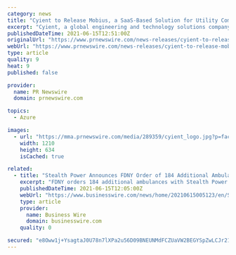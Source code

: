 ```yaml
---
category: news
title: "Cyient to Release Mobius, a SaaS-Based Solution for Utility Company Outage Planning and Scheduling, Powered by Microsoft Azure"
excerpt: "Cyient, a global engineering and technology solutions company, has announced the launch of Mobius, a software-as-a-service"
publishedDateTime: 2021-06-15T12:51:00Z
originalUrl: "https://www.prnewswire.com/news-releases/cyient-to-release-mobius-a-saas-based-solution-for-utility-company-outage-planning-and-scheduling-powered-by-microsoft-azure-301312586.html"
webUrl: "https://www.prnewswire.com/news-releases/cyient-to-release-mobius-a-saas-based-solution-for-utility-company-outage-planning-and-scheduling-powered-by-microsoft-azure-301312586.html"
type: article
quality: 9
heat: 9
published: false

provider:
  name: PR Newswire
  domain: prnewswire.com

topics:
  - Azure

images:
  - url: "https://mma.prnewswire.com/media/289359/cyient_logo.jpg?p=facebook"
    width: 1210
    height: 634
    isCached: true

related:
  - title: "Stealth Power Announces FDNY Order of 184 Additional Ambulances with Idle Mitigation Technology and Fleet Intelligence, Powered by Microsoft Azure"
    excerpt: "FDNY orders 184 additional ambulances with Stealth Power idle mitigation technology and fleet intelligence, bringing the total number to 500."
    publishedDateTime: 2021-06-15T12:05:00Z
    webUrl: "https://www.businesswire.com/news/home/20210615005123/en/Stealth-Power-Announces-FDNY-Order-of-184-Additional-Ambulances-with-Idle-Mitigation-Technology-and-Fleet-Intelligence-Powered-by-Microsoft-Azure"
    type: article
    provider:
      name: Business Wire
      domain: businesswire.com
    quality: 0

secured: "e8Oww1j+YsagtaJ0U78n7lXPa2u56D09BNEUNMdFCZUaVW2BEGYSpZwLCJr21oXVa+2oLSRmnA9B6Vv7ojgMCtTzLdE3Rqi335mvsOJ0ZYNqVcU4kKBvfNqteDCxQxexQU9kYYBnU5ONkBjRXk84JvfKWa0Whgn08g5M0f54v6ypvlHFxsS9dL07meOzQUm+hulCK0syXKy/my83+r/MbdR74NUntkmjZJwzXqM6GFwjkZVj3eJ/YlEt25D2ocQb1Q6lOoYtvlKOM217ZJd4hJMpN2qnA+9F6A8s9T8myv5VaoqaE5P+Xdof9tQwAeTZKndukCpR9BMOAgd9gVfFLH5IHD9Lr8+Qfj4KeuIMJwQ=;oPa2BS0Mnyh9QvCAlyI09A=="
---
```


